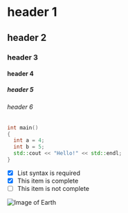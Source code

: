 # header 1
## header 2
### header 3
#### header 4
##### header 5
###### header 6

```cpp
int main()
{
  int a = 4;
  int b = 5;
  std::cout << "Hello!" << std::endl;
}
```

- [x] List syntax is required
- [x] This item is complete
- [ ] This item is not complete

![Image of Earth](https://www.nasa.gov/sites/default/files/1-bluemarble_west.jpg)
